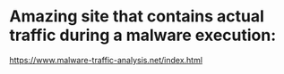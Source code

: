 # Amazing site that contains actual traffic during a malware execution:
https://www.malware-traffic-analysis.net/index.html